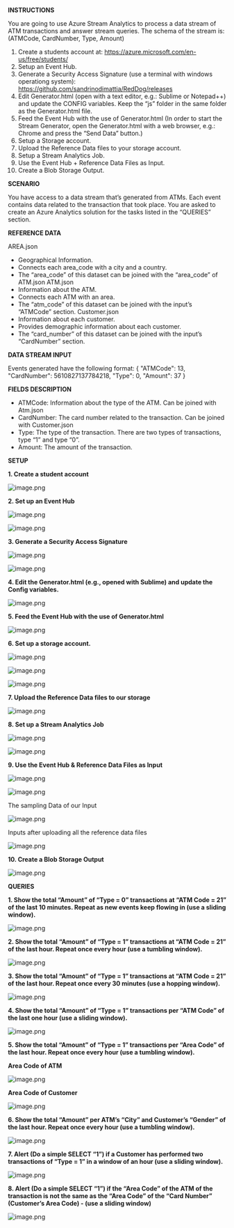 **INSTRUCTIONS**

You are going to use Azure Stream Analytics to process a data stream of ATM transactions and answer
stream queries. The schema of the stream is: (ATMCode, CardNumber, Type, Amount)
1. Create a students account at: https://azure.microsoft.com/en-us/free/students/
2. Setup an Event Hub.
3. Generate a Security Access Signature (use a terminal with windows operationg system): https://github.com/sandrinodimattia/RedDog/releases
4. Edit Generator.html (open with a text editor, e.g.: Sublime or Notepad++) and update the CONFIG variables. Keep the “js” folder in the same folder as the Generator.html file.
5. Feed the Event Hub with the use of Generator.html (In order to start the Stream Generator, open the Generator.html with a web browser, e.g.: Chrome and press the “Send Data” button.)
6. Setup a Storage account.
7. Upload the Reference Data files to your storage account.
8. Setup a Stream Analytics Job.
9. Use the Event Hub + Reference Data Files as Input.
10. Create a Blob Storage Output.

**SCENARIO**

You have access to a data stream that’s generated from ATMs. Each event contains data related to the transaction that took place. You are asked to create an Azure Analytics solution for the tasks listed in the “QUERIES” section.

**REFERENCE DATA**

AREA.json
- Geographical Information.
- Connects each area_code with a city and a country.
- The “area_code” of this dataset can be joined with the “area_code” of ATM.json
ATM.json
- Information about the ATM.
- Connects each ATM with an area.
- The “atm_code” of this dataset can be joined with the input’s “ATMCode” section.
Customer.json
- Information about each customer.
- Provides demographic information about each customer.
- The “card_number” of this dataset can be joined with the input’s “CardNumber” section.

**DATA STREAM INPUT**

Events generated have the following format:
{
"ATMCode": 13,
"CardNumber": 5610827137784218,
"Type": 0,
"Amount": 37
}

**FIELDS DESCRIPTION**

- ATMCode: Information about the type of the ATM. Can be joined with Atm.json
- CardNumber: The card number related to the transaction. Can be joined with Customer.json
- Type: The type of the transaction. There are two types of transactions, type “1” and type “0”.
- Amount: The amount of the transaction.

**SETUP**

**1.  Create a student account**

![image.png](Images/Picture1.png)


**2.  Set up an Event Hub**

![image.png](Images/Picture2.png)

![image.png](Images/Picture3.png)

**3. Generate a Security Access Signature**

![image.png](Images/Picture4.png)

![image.png](Images/Picture5.png)

**4. Edit the Generator.html (e.g., opened with Sublime) and update the Config variables.**

![image.png](Images/Picture6.png)

**5. Feed the Event Hub with the use of Generator.html**

![image.png](Images/Picture7.png)

**6. Set up a storage account.**

![image.png](Images/Picture8.png)

![image.png](Images/Picture9.png)

![image.png](Images/Picture10.png)

**7. Upload the Reference Data files to our storage**

![image.png](Images/Picture11.png)

**8. Set up a Stream Analytics Job**

![image.png](Images/Picture12.png)

![image.png](Images/Picture13.png)

**9. Use the Event Hub & Reference Data Files as Input**

![image.png](Images/Picture14.png)

![image.png](Images/Picture15.png)

The sampling Data of our Input

![image.png](Images/Picture16.png)

Inputs after uploading all the reference data files

![image.png](Images/Picture17.png)

**10. Create a Blob Storage Output**

![image.png](Images/Picture18.png)

**QUERIES**

**1. Show the total “Amount” of “Type = 0” transactions at “ATM Code = 21” of the last 10 minutes.
Repeat as new events keep flowing in (use a sliding window).**

![image.png](Images/Picture19.png)

**2. Show the total “Amount” of “Type = 1” transactions at “ATM Code = 21” of the last hour.
Repeat once every hour (use a tumbling window).** 

![image.png](Images/Picture20.png)

**3. Show the total “Amount” of “Type = 1” transactions at “ATM Code = 21” of the last hour.
Repeat once every 30 minutes (use a hopping window).**

![image.png](Images/Picture21.png)

**4. Show the total “Amount” of “Type = 1” transactions per “ATM Code” of the last one hour (use
a sliding window).**

![image.png](Images/Picture22.png)

**5. Show the total “Amount” of “Type = 1” transactions per “Area Code” of the last hour. Repeat
once every hour (use a tumbling window).**

**Area Code of ATM**

![image.png](Images/Picture23.png)

**Area Code of Customer**

![image.png](Images/Picture24.png)

**6. Show the total “Amount” per ATM’s “City” and Customer’s “Gender” of the last hour. Repeat
once every hour (use a tumbling window).**

![image.png](Images/Picture25.png)

**7. Alert (Do a simple SELECT “1”) if a Customer has performed two transactions of “Type = 1” in a
window of an hour (use a sliding window).**

![image.png](Images/Picture26.png)

**8. Alert (Do a simple SELECT “1”) if the “Area Code” of the ATM of the transaction is not the same
as the “Area Code” of the “Card Number” (Customer’s Area Code) - (use a sliding window)**

![image.png](Images/Picture27.png)
